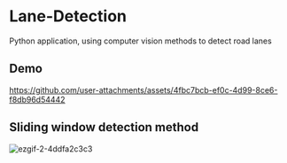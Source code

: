 # Lane-Detection
Python application, using computer vision methods to detect road lanes

## Demo
https://github.com/user-attachments/assets/4fbc7bcb-ef0c-4d99-8ce6-f8db96d54442

## Sliding window detection method

![ezgif-2-4ddfa2c3c3](https://github.com/user-attachments/assets/9b8ef913-c803-4b5e-9394-3e9794e69008)



